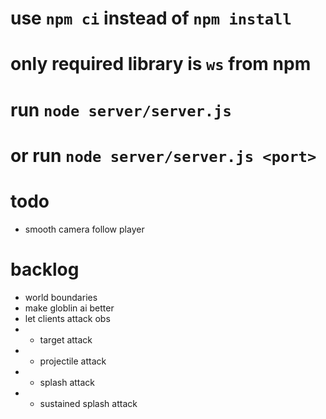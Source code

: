 # use `npm ci` instead of `npm install`
# only required library is `ws` from npm
# run `node server/server.js`
# or run `node server/server.js <port>`

# todo
- smooth camera follow player

# backlog
- world boundaries
- make globlin ai better
- let clients attack obs
- - target attack
- - projectile attack
- - splash attack
- - sustained splash attack